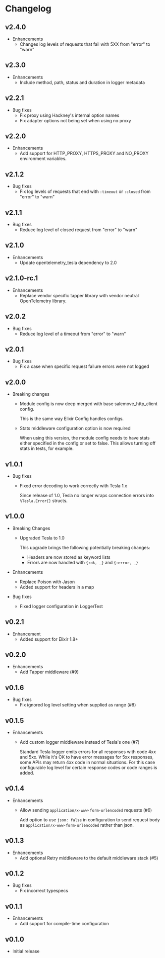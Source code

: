 # Changelog

## v2.4.0
* Enhancements
  * Changes log levels of requests that fail with 5XX from "error" to "warn"

## v2.3.0
* Enhancements
    * Include method, path, status and duration in logger metadata

## v2.2.1
* Bug fixes
    * Fix proxy using Hackney's internal option names
    * Fix adapter options not being set when using no proxy

## v2.2.0
  * Enhancements
    * Add support for HTTP_PROXY, HTTPS_PROXY and NO_PROXY environment variables.

## v2.1.2
  * Bug fixes
    * Fix log levels of requests that end with `:timeout` or `:closed` from
      "error" to "warn"

## v2.1.1
  * Bug fixes
    * Reduce log level of closed request from "error" to "warn"

## v2.1.0
  * Enhancements
    * Update opentelemetry_tesla dependency to 2.0

## v2.1.0-rc.1
  * Enhancements
    * Replace vendor specific tapper library with vendor neutral OpenTelemetry library.

## v2.0.2
  * Bug fixes
    * Reduce log level of a timeout from "error" to "warn"

## v2.0.1
  * Bug fixes
    * Fix a case when specific request failure errors were not logged

## v2.0.0
  * Breaking changes
    * Module config is now deep merged with base salemove_http_client config.

      This is the same way Elixir Config handles configs.

    * Stats middleware configuration option is now required

      When using this version, the module config needs to have stats either
      specified in the config or set to false. This allows turning off stats
      in tests, for example.

## v1.0.1
  * Bug fixes
    * Fixed error decoding to work correctly with Tesla 1.x

      Since release of 1.0, Tesla no longer wraps connection errors into
      `%Tesla.Error{}` structs.

## v1.0.0
  * Breaking Changes
    * Upgraded Tesla to 1.0

      This upgrade brings the following potentially breaking changes:

      - Headers are now stored as keyword lists
      - Errors are now handled with `{:ok, _}` and `{:error, _}`

  * Enhancements
    * Replace Poison with Jason
    * Added support for headers in a map

  * Bug fixes
    * Fixed logger configuration in LoggerTest

## v0.2.1

  * Enhancement
    * Added support for Elixir 1.8+

## v0.2.0

  * Enhancements
    * Add Tapper middleware (#9)

## v0.1.6

  * Bug fixes
    * Fix ignored log level setting when supplied as range (#8)

## v0.1.5

  * Enhancements
    * Add custom logger middleware instead of Tesla's one (#7)

      Standard Tesla logger emits errors for all responses with code
      4xx and 5xx. While it's OK to have error messages for 5xx responses,
      some APIs may return 4xx code in normal situations. For this case
      configurable log level for certain response codes or code ranges
      is added.

## v0.1.4

  * Enhancements
    * Allow sending `application/x-www-form-urlencoded` requests (#6)

      Add option to use `json: false` in configuration to send request
      body as `application/x-www-form-urlencoded` rather than json.

## v0.1.3

  * Enhancements
    * Add optional Retry middleware to the default middleware stack (#5)

## v0.1.2

  * Bug fixes
    * Fix incorrect typespecs

## v0.1.1

  * Enhancements
    * Add support for compile-time configuration

## v0.1.0

  * Initial release
